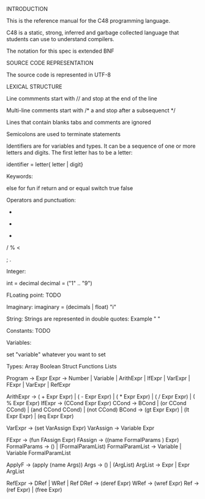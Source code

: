 INTRODUCTION

This is the reference manual for the C48 programming language.

C48 is a static, strong, inferred and garbage collected language that students can use to understand compilers.

The notation for this spec is extended BNF


SOURCE CODE REPRESENTATION

The source code is represented in UTF-8


LEXICAL STRUCTURE

Line commments start with // and stop at the end of the line

Multi-line comments start with /* a and stop after a subsequenct  */


Lines that contain blanks tabs and comments are ignored


Semicolons are used to terminate statements


Identifiers are for variables and types. It can be a sequence of one or more letters and digits. The first letter has to be a letter:

identifier = letter{ letter | digit}


Keywords:

else
for
fun
if
return
and
or 
equal
switch
true
false


Operators and punctuation:

+
-
*
/
%
<
>
;
.

Integer:

int = decimal
decimal = ("1" .. "9")



FLoating point:
TODO


Imaginary:
imaginary = (decimals | float) "i"



String:
Strings are represented in double quotes:
Example " "



Constants:
TODO


Variables:

set "variable" whatever you want to set


Types:
Array
Boolean
Struct
Functions
Lists

Program → Expr
Expr → Number | Variable | ArithExpr | IfExpr | VarExpr | FExpr | VarExpr | RefExpr

ArithExpr → ( + Expr Expr) | ( - Expr Expr) | ( * Expr Expr) | ( / Expr Expr) | ( % Expr Expr)
IfExpr → (CCond Expr Expr)
CCond → BCond | (or CCond CCond) | (and CCond CCond) | (not CCond)
BCond → (gt Expr Expr) | (lt Expr Expr) | (eq Expr Expr)

VarExpr → (set VarAssign Expr)
VarAssign → Variable Expr

FExpr → (fun FAssign Expr)
FAssign → ((name FormalParams ) Expr)
FormalParams → () | (FormalParamList)
FormalParamList → Variable | Variable FormalParamList

ApplyF → (apply (name Args))
Args → () | (ArgList)
ArgList → Expr | Expr ArgList

RefExpr → DRef | WRef | Ref
DRef → (deref Expr)
WRef → (wref Expr)
Ref → (ref Expr) | (free Expr)


















